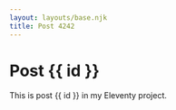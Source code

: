 ```yaml
---
layout: layouts/base.njk
title: Post 4242
---
```


# Post {{ id }}

This is post {{ id }} in my Eleventy project.

